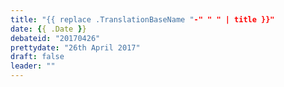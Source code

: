 ```yaml
---
title: "{{ replace .TranslationBaseName "-" " " | title }}"
date: {{ .Date }}
debateid: "20170426"
prettydate: "26th April 2017"
draft: false
leader: ""
---
```


